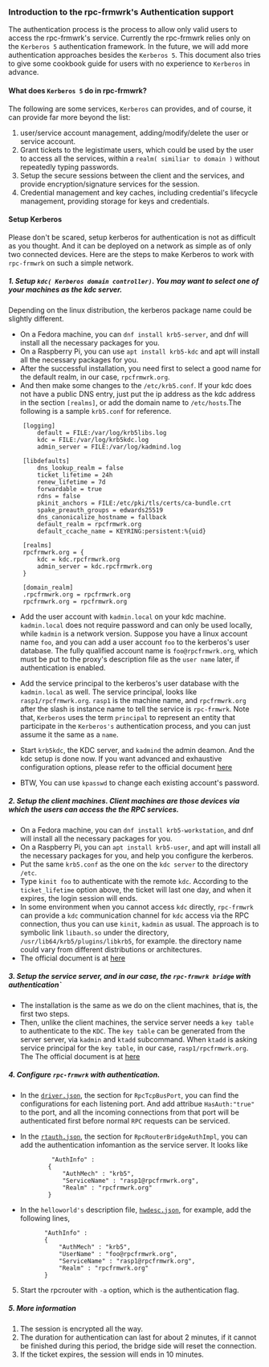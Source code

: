 ### Introduction to the rpc-frmwrk's Authentication support
The authentication process is the process to allow only valid users to access the rpc-frmwrk's service.
Currently the rpc-frmwrk relies only on the `Kerberos 5` authentication framework. In the future, 
we will add more authentication approaches besides the `Kerberos 5`. This document also tries to give some
cookbook guide for users with no experience to `Kerberos` in advance.

#### What does `Kerberos 5` do in rpc-frmwrk?
The following are some services, `Kerberos` can provides, and of course, it can provide far more
beyond the list:
 1. user/service account management, adding/modify/delete the user or service account.
 2. Grant tickets to the legistimate users, which could be used by the user to access all the
    services, within a `realm( similiar to domain )` without repeatedly typing passwords.
 3. Setup the secure sessions between the client and the services, and provide encryption/signature
    services for the session.
 4. Credential management and key caches, including credential's lifecycle management,
    providing storage for keys and credentials.

#### Setup Kerberos
Please don't be scared, setup kerberos for authentication is not as difficult as you thought. And it can
be deployed on a network as simple as of only two connected devices. Here are the steps to make Kerberos
to work with `rpc-frmwrk` on such a simple network.
##### 1. Setup `kdc( Kerberos domain controller)`. You may want to select one of your machines as the kdc server.
  Depending on the linux distribution, the kerberos package name could be slightly different.
  * On a Fedora machine, you can `dnf install krb5-server`, and dnf will install all the necessary packages for you.
  * On a Raspberry Pi, you can use `apt install krb5-kdc` and apt will install all the necessary packages for you.
  * After the successful installation, you need first to select a good name for the default realm, in our case, 
  `rpcfrmwrk.org`.
  * And then make some changes to the `/etc/krb5.conf`. If your kdc does not have a public DNS entry, just put the ip
  address as the kdc address in the section `[realms]`, or add the domain name to `/etc/hosts`.The following is a sample
  `krb5.conf` for reference.  

```
    [logging]
        default = FILE:/var/log/krb5libs.log
        kdc = FILE:/var/log/krb5kdc.log
        admin_server = FILE:/var/log/kadmind.log

    [libdefaults]
        dns_lookup_realm = false
        ticket_lifetime = 24h
        renew_lifetime = 7d
        forwardable = true
        rdns = false
        pkinit_anchors = FILE:/etc/pki/tls/certs/ca-bundle.crt
        spake_preauth_groups = edwards25519
        dns_canonicalize_hostname = fallback
        default_realm = rpcfrmwrk.org
        default_ccache_name = KEYRING:persistent:%{uid}

    [realms]
    rpcfrmwrk.org = {
        kdc = kdc.rpcfrmwrk.org
        admin_server = kdc.rpcfrmwrk.org
    }

    [domain_realm]
    .rpcfrmwrk.org = rpcfrmwrk.org
    rpcfrmwrk.org = rpcfrmwrk.org
```
  * Add the user account with `kadmin.local` on your kdc machine. `kadmin.local` does not require password and
  can only be used locally, while `kadmin` is a network version. Suppose you have a linux account name `foo`, and you can add a
  user account `foo` to the kerberos's user database. The fully qualified account name is `foo@rpcfrmwrk.org`, which must be put
  to the proxy's description file as the `user name` later, if authentication is enabled.
  
 * Add the service principal to the kerberos's user database with the `kadmin.local` as well. The service principal, looks like
  `rasp1/rpcfrmwrk.org`. `rasp1` is the machine name, and `rpcfrmwrk.org` after the slash is instance name to tell the service is
  `rpc-frmwrk`. Note that, `Kerberos` uses the term `principal` to represent an entity that participate in the `Kerberos's`
  authentication process, and you can just assume it the same as a `name`.
  
  * Start `krb5kdc`, the KDC server, and `kadmind` the admin deamon. And the kdc setup is done now. If you want advanced
  and exhaustive configuration options, please refer to the official document [here](https://web.mit.edu/kerberos/krb5-devel/doc/admin/install_kdc.html#install-and-configure-the-master-kdc)
  
  * BTW, You can use `kpasswd` to change each existing account's password.
  
##### 2. Setup the client machines. Client machines are those devices via which the users can access the the RPC services.
  * On a Fedora machine, you can `dnf install krb5-workstation`, and dnf will install all the necessary packages for you.
  * On a Raspberry Pi, you can `apt install krb5-user`, and apt will install all the necessary packages for you,
      and help you configure the kerberos.
  * Put the same `krb5.conf` as the one on the `kdc server` to the directory `/etc`.
  * Type `kinit foo` to authenticate with the remote `kdc`. According to the `ticket_lifetime` option above, the ticket will
  last one day, and when it expires, the login session will ends.
  * In some environment when you cannot access `kdc` directly, `rpc-frmwrk` can provide a `kdc` communication channel for `kdc` 
  access via the RPC connection, thus you can use `kinit`, `kadmin` as usual. The approach is to symbolic link `libauth.so`
  under the directory, `/usr/lib64/krb5/plugins/libkrb5`, for example. the directory name could vary from different distributions
  or architectures.
  * The official document is at [here](https://web.mit.edu/kerberos/krb5-devel/doc/admin/install_clients.html)
  
##### 3. Setup the service server, and in our case, the `rpc-frmwrk bridge` with authentication`
  * The installation is the same as we do on the client machines, that is, the first two steps.
  * Then, unlike the client machines, the service server needs a `key table` to authenticate to the `KDC`. The `key table`
  can be generated from the server server, via `kadmin` and `ktadd` subcommand. When `ktadd` is asking service principal for the `key table`,
  in our case, `rasp1/rpcfrmwrk.org`. The The official document is at [here](https://web.mit.edu/kerberos/krb5-devel/doc/admin/install_appl_srv.html)

##### 4. Configure `rpc-frmwrk` with authentication.
  * In the [`driver.json`](https://github.com/zhiming99/rpc-frmwrk/blob/master/ipc/driver.json), the section for `RpcTcpBusPort`,
  you can find the configurations for each listening port. And add attribue `HasAuth:"true"` to the port, and all the incoming connections from
  that port will be authenticated first before normal `RPC` requests can be serviced.
  
  * In the [`rtauth.json`](https://github.com/zhiming99/rpc-frmwrk/blob/master/test/router/rtauth.json), the section for
  `RpcRouterBridgeAuthImpl`, you can add the authentication infomantion as the service server. It looks like 
 ```
             "AuthInfo" :
            {
                "AuthMech" : "krb5",
                "ServiceName" : "rasp1@rpcfrmwrk.org",
                "Realm" : "rpcfrmwrk.org"
            }
 ```

  * In the `helloworld's` description file, [`hwdesc.json`](https://github.com/zhiming99/rpc-frmwrk/blob/master/test/helloworld/hwdesc.json),
  for example, add the following lines,
  ```
            "AuthInfo" :
            {
                "AuthMech" : "krb5",
                "UserName" : "foo@rpcfrmwrk.org",
                "ServiceName" : "rasp1@rpcfrmwrk.org",
                "Realm" : "rpcfrmwrk.org"
            }
 ```
5. Start the rpcrouter with `-a` option, which is the authentication flag.

##### 5. More information
1. The session is encrypted all the way.
2. The duration for authentication can last for about 2 minutes, if it cannot be finished during this period, the bridge side will reset the connection.
3. If the ticket expires, the session will ends in 10 minutes.


